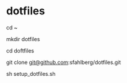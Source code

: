 # dotfiles

cd ~

mkdir dotfiles

cd doftfiles

git clone git@github.com:sfahlberg/dotfiles.git

sh setup_dotfiles.sh
